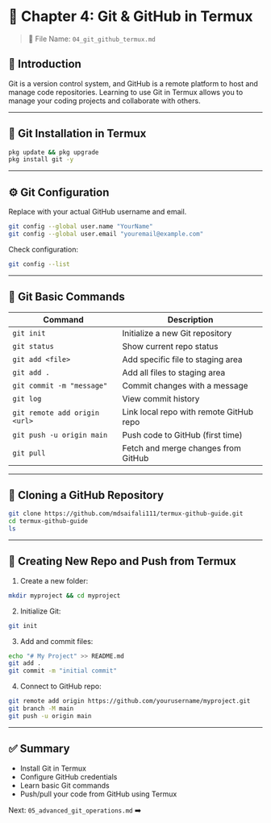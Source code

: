 # 📘 Chapter 4: Git & GitHub in Termux

> 📁 File Name: `04_git_github_termux.md`

## 📌 Introduction

Git is a version control system, and GitHub is a remote platform to host and manage code repositories. Learning to use Git in Termux allows you to manage your coding projects and collaborate with others.

---

## 🧰 Git Installation in Termux

```bash
pkg update && pkg upgrade
pkg install git -y
```

---

## ⚙️ Git Configuration

Replace with your actual GitHub username and email.

```bash
git config --global user.name "YourName"
git config --global user.email "youremail@example.com"
```

Check configuration:

```bash
git config --list
```

---

## 🔄 Git Basic Commands

| Command                       | Description                             |
| ----------------------------- | --------------------------------------- |
| `git init`                    | Initialize a new Git repository         |
| `git status`                  | Show current repo status                |
| `git add <file>`              | Add specific file to staging area       |
| `git add .`                   | Add all files to staging area           |
| `git commit -m "message"`     | Commit changes with a message           |
| `git log`                     | View commit history                     |
| `git remote add origin <url>` | Link local repo with remote GitHub repo |
| `git push -u origin main`     | Push code to GitHub (first time)        |
| `git pull`                    | Fetch and merge changes from GitHub     |

---

## 🔗 Cloning a GitHub Repository

```bash
git clone https://github.com/mdsaifali111/termux-github-guide.git
cd termux-github-guide
ls
```

---

## 📝 Creating New Repo and Push from Termux

1. Create a new folder:

```bash
mkdir myproject && cd myproject
```

2. Initialize Git:

```bash
git init
```

3. Add and commit files:

```bash
echo "# My Project" >> README.md
git add .
git commit -m "initial commit"
```

4. Connect to GitHub repo:

```bash
git remote add origin https://github.com/yourusername/myproject.git
git branch -M main
git push -u origin main
```

---

## ✅ Summary

* Install Git in Termux
* Configure GitHub credentials
* Learn basic Git commands
* Push/pull your code from GitHub using Termux

Next: `05_advanced_git_operations.md` ➡️
